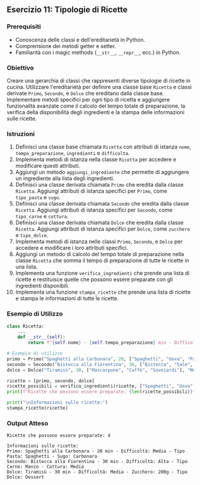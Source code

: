 ## Esercizio 11: Tipologie di Ricette

### Prerequisiti

- Conoscenza delle classi e dell'ereditarietà in Python.
- Comprensione dei metodi getter e setter.
- Familiarità con i magic methods (`__str__`, `__repr__`, ecc.) in Python.

### Obiettivo

Creare una gerarchia di classi che rappresenti diverse tipologie di ricette in cucina. Utilizzare l'ereditarietà per definire una classe base `Ricetta` e classi derivate `Primo`, `Secondo`, e `Dolce` che ereditano dalla classe base. Implementare metodi specifici per ogni tipo di ricetta e aggiungere funzionalità avanzate come il calcolo del tempo totale di preparazione, la verifica della disponibilità degli ingredienti e la stampa delle informazioni sulle ricette.

### Istruzioni

1. Definisci una classe base chiamata `Ricetta` con attributi di istanza `nome`, `tempo_preparazione`, `ingredienti` e `difficolta`.
2. Implementa metodi di istanza nella classe `Ricetta` per accedere e modificare questi attributi.
3. Aggiungi un metodo `aggiungi_ingrediente` che permette di aggiungere un ingrediente alla lista degli ingredienti.
4. Definisci una classe derivata chiamata `Primo` che eredita dalla classe `Ricetta`. Aggiungi attributi di istanza specifici per `Primo`, come `tipo_pasta` e `sugo`.
5. Definisci una classe derivata chiamata `Secondo` che eredita dalla classe `Ricetta`. Aggiungi attributi di istanza specifici per `Secondo`, come `tipo_carne` e `cottura`.
6. Definisci una classe derivata chiamata `Dolce` che eredita dalla classe `Ricetta`. Aggiungi attributi di istanza specifici per `Dolce`, come `zucchero` e `tipo_dolce`.
7. Implementa metodi di istanza nelle classi `Primo`, `Secondo`, e `Dolce` per accedere e modificare i loro attributi specifici.
8. Aggiungi un metodo di calcolo del tempo totale di preparazione nella classe `Ricetta` che somma il tempo di preparazione di tutte le ricette in una lista.
9. Implementa una funzione `verifica_ingredienti` che prende una lista di ricette e restituisce quelle che possono essere preparate con gli ingredienti disponibili.
10. Implementa una funzione `stampa_ricette` che prende una lista di ricette e stampa le informazioni di tutte le ricette.

### Esempio di Utilizzo

```python
class Ricetta:
    ...
    def __str__(self):
        return f"{self.nome} - {self.tempo_preparazione} min - Difficoltà: {self.difficolta}"

# Esempio di utilizzo
primo = Primo("Spaghetti alla Carbonara", 20, ["Spaghetti", "Uova", "Pancetta"], "Media", "Spaghetti", "Carbonara")
secondo = Secondo("Bistecca alla Fiorentina", 30, ["Bistecca", "Sale", "Pepe"], "Alta", "Manzo", "Media")
dolce = Dolce("Tiramisù", 30, ["Mascarpone", "Caffè", "Savoiardi"], "Media", 200, "Dessert")

ricette = [primo, secondo, dolce]
ricette_possibili = verifica_ingredienti(ricette, ["Spaghetti", "Uova", "Pancetta", "Bistecca", "Sale", "Pepe", "Mascarpone", "Caffè", "Savoiardi", "Pane", "Pomodoro", "Basilico"])
print(f"Ricette che possono essere preparate: {len(ricette_possibili)}")

print("\nInformazioni sulle ricette:")
stampa_ricette(ricette)
```

### Output Atteso

```
Ricette che possono essere preparate: 4

Informazioni sulle ricette:
Primo: Spaghetti alla Carbonara - 20 min - Difficoltà: Media - Tipo Pasta: Spaghetti - Sugo: Carbonara
Secondo: Bistecca alla Fiorentina - 30 min - Difficoltà: Alta - Tipo Carne: Manzo - Cottura: Media
Dolce: Tiramisù - 30 min - Difficoltà: Media - Zucchero: 200g - Tipo Dolce: Dessert
```
